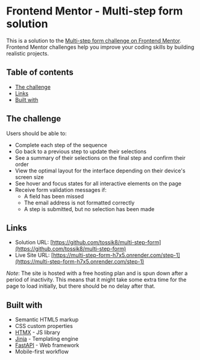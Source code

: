 # Frontend Mentor - Multi-step form solution

This is a solution to the [Multi-step form challenge on Frontend Mentor](https://www.frontendmentor.io/challenges/multistep-form-YVAnSdqQBJ). Frontend Mentor challenges help you improve your coding skills by building realistic projects. 

## Table of contents

- [The challenge](#the-challenge)
- [Links](#links)
- [Built with](#built-with)

## The challenge

Users should be able to:

- Complete each step of the sequence
- Go back to a previous step to update their selections
- See a summary of their selections on the final step and confirm their order
- View the optimal layout for the interface depending on their device's screen size
- See hover and focus states for all interactive elements on the page
- Receive form validation messages if:
  - A field has been missed
  - The email address is not formatted correctly
  - A step is submitted, but no selection has been made

## Links

- Solution URL: [https://github.com/tossik8/multi-step-form](https://github.com/tossik8/multi-step-form)
- Live Site URL: [https://multi-step-form-h7x5.onrender.com/step-1](https://multi-step-form-h7x5.onrender.com/step-1)

*Note*: The site is hosted with a free hosting plan and is spun down after a period of inactivity. This means that it might take some extra time for the page to load initially, but there should be no delay after that. 

## Built with

- Semantic HTML5 markup
- CSS custom properties
- [HTMX](https://htmx.org/) - JS library
- [Jinja](https://jinja.palletsprojects.com/) - Templating engine
- [FastAPI](https://fastapi.tiangolo.com/) - Web framework
- Mobile-first workflow
